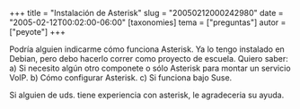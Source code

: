 +++
title = "Instalación de Asterisk"
slug = "20050212000242980"
date = "2005-02-12T00:02:00-06:00"
[taxonomies]
tema = ["preguntas"]
autor = ["peyote"]
+++

Podría alguien indicarme cómo funciona Asterisk. Ya lo tengo instalado
en Debian, pero debo hacerlo correr como proyecto de escuela. Quiero
saber: a) Si necesito algún otro componete o sólo Asterisk para montar
un servicio VoIP. b) Cómo configurar Asterisk. c) Si funciona bajo Suse.

Si alguien de uds. tiene experiencia con asterisk, le agradeceria su
ayuda.
